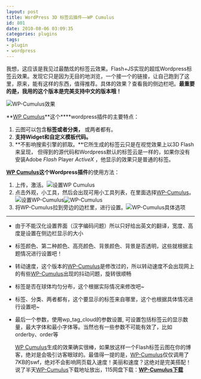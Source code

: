 ```yaml
---
layout: post
title: WordPress 3D 标签云插件——WP Cumulus
id: 801
date: 2010-08-06 03:09:35
categories: plugins
tags:
- plugin
- wordpress
---
```


我想，这应该是我见过最酷炫的标签云效果。Flash+JS实现的超炫Wordpress标签云效果。发现它只是因为无目的地浏览，一个接一个的链接，让自己跑到了这里，原来，能有这样的东西，值得推荐。具体的效果？查看我的侧边栏吧。**最重要的是，我用的这个版本是完美支持中文的版本哦！** <!-- more -->

![WP-Cumulus效果](https://cdn.blueandhack.com/wp-content/uploads/2010/08/image_thumb8.png)

**[WP Cumulus](http://u.115.com/file/f49b5d84ef)**这个****wordpress插件的主要特点： 

1. 云图可以包含**标签或者分类，** 或两者都有。
2. **支持Widget和自定义模板代码。**
3. **不影响搜索引擎的抓取。**它所生成的标签云只是在视觉效果上以3D Flash来呈现， 但得到的源代码和Wordpress默认的标签云是一样的，如果你没有安装Adobe _Flash_ Player _ActiveX_ ，他显示的效果只是普通的标签。

**[WP Cumulus](http://u.115.com/file/f49b5d84ef)**这个**Wordpress插件**的使用方法： 

1. 上传，激活。![设置WP Cumulus](https://cdn.blueandhack.com/wp-content/uploads/2010/08/image_thumb9.png)
2. 点击外观，小工具，然后会出现可用小工具列表，在里面选择[WP-Cumulus](http://u.115.com/file/f49b5d84ef)。![设置WP-Cumulus](https://cdn.blueandhack.com/wp-content/uploads/2010/08/image_thumb10.png)![WP-Cumulus](https://cdn.blueandhack.com/wp-content/uploads/2010/08/image_thumb11.png)
3. 将WP-Cumulus拉到旁边的边栏里，进行设置。![WP-Cumulus具体选项](https://cdn.blueandhack.com/wp-content/uploads/2010/08/image_thumb12.png)

  ---

- 由于不能汉化设置界面（汉字编码问题）所以只好给出英文的翻译，宽度、高度是设置在侧边栏显示的大小
  
- 标签颜色、第二种颜色、高亮颜色、背景颜色、背景是否透明，这些就根据主题情况进行设置吧！
  
- 转动速度，这个版本的[WP-Cumulus](http://u.115.com/file/f49b5d84ef)是修改过的，所以转动速度不会出现网上的有些[WP-Cumulus](http://u.115.com/file/f49b5d84ef)出现的抖动问题，旋转很顺畅
  
- 标签是否在球体均匀分布，这个根据实际情况来修改吧~
  
- 标签、分类、两者都有，这个要显示的标签来自哪里，这个也根据具体情况进行设置吧~
  
- 最后一个参数，使用wp_tag_cloud的参数设置, 可设置包括标签云的显示数量，最大字体和最小字体等。当然也有一些参数不可能有效了，比如orderby、order等
  
  [WP Cumulus](http://u.115.com/file/f49b5d84ef)生成的效果确实很棒，如果放这样一个Flash标签云图在你的博客，绝对是会吸引访客眼球的。最值得一提的是，[WP-Cumulus](http://u.115.com/file/f49b5d84ef)仅仅调用了7KB的swf，绝对不会影响网页载入速度！美丽和速度？这绝对是完美搭配！ 说了半天[WP-Cumulus](http://u.115.com/file/f49b5d84ef)下载地址放出，115网盘下载：[**WP-Cumulus下载**](http://u.115.com/file/f49b5d84ef)

